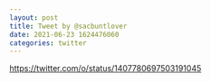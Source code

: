 ```yaml
--- 
layout: post 
title: Tweet by @sacbuntlover 
date: 2021-06-23 1624476060 
categories: twitter 
--- 
```

https://twitter.com/o/status/1407780697503191045